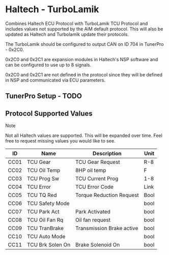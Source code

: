 # Haltech - TurboLamik
Combines Haltech ECU Protocol with TurboLamik TCU Protocol and includes values not supported by the AiM default protocol. This will also be updated as Haltech and Turbolamik update their protocols.


The TurboLamik should be configured to output CAN on ID 704 in TunerPro - 0x2C0. 

0x2C0 and 0x2C1 are expansion modules in Haltech's NSP software and can be configured to use up to 8 signals.

0x2C0 and 0x2C1 are not defined in the protocol since they will be defined in NSP and communicated via ECU parameters.


## TunerPro Setup - TODO

## Protocol Supported Values
> [!NOTE]
> Not all Haltech values are supported. This will be expanded over time. Feel free to request missing values you would like to see.

| ID | Name | Description | Unit |
| ---- | ---- | ----------- | ---- |
| CC01 | TCU Gear | TCU Gear Request | R-8 |
| CC02 | TCU Oil Temp | 8HP oil temp | F |
| CC03 | TCU Prog Sw | TCU Current Prog | 1-8 |
| CC04 | TCU Error | TCU Error Code | Link |
| CC05 | TCU TQ Red | Torque Reduction Request | Bool |
| CC06 | TCU Safety Mode | | bool |
| CC07 | TCU Park Act | Park Activated | bool |
| CC08 | TCU Oil Fan Rq | Oil fan request | bool |
| CC09 | TCU TranBrake | Transmission Brake active | bool |
| CC10 | TCU Auto Mode | | bool |
| CC11 | TCU Brk Solen On | Brake Solenoid On | bool |
